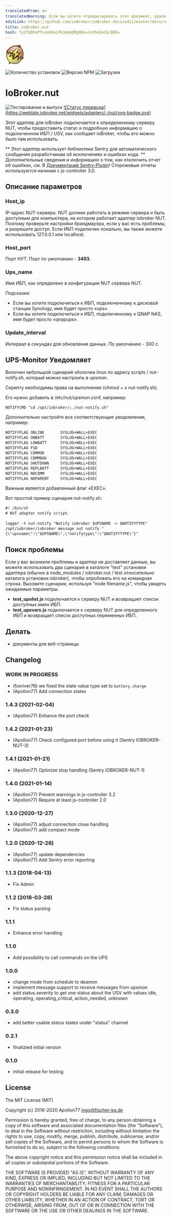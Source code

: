 ```yaml
---
translatedFrom: en
translatedWarning: Если вы хотите отредактировать этот документ, удалите поле «translationFrom», в противном случае этот документ будет снова автоматически переведен
editLink: https://github.com/ioBroker/ioBroker.docs/edit/master/docs/ru/adapterref/iobroker.nut/README.md
title: ioBroker.nut
hash: Ty2TUQVoPfL4x6EuLPk3oAeQRg9BuuixVh42eCA/DEE=
---
```

![Логотип](../../../en/adapterref/iobroker.nut/admin/nut.png)

![Количество установок](http://iobroker.live/badges/nut-stable.svg)
![Версия NPM](http://img.shields.io/npm/v/iobroker.nut.svg)
![Загрузки](https://img.shields.io/npm/dm/iobroker.nut.svg)

# IoBroker.nut
![Тестирование и выпуск](https://github.com/Apollon77/iobroker.nut/workflows/Test%20and%20Release/badge.svg) [![Статус перевода] (https://weblate.iobroker.net/widgets/adapters/-/nut/svg-badge.svg)](https://weblate.iobroker.net/engage/adapters/?utm_source=widget)

Этот адаптер для ioBroker подключается к определенному серверу NUT, чтобы предоставить статус и подробную информацию о подключенном ИБП / USV, как сообщает ioBroker, чтобы его можно было там использовать.

** Этот адаптер использует библиотеки Sentry для автоматического сообщения разработчикам об исключениях и ошибках кода. ** Дополнительные сведения и информацию о том, как отключить отчет об ошибках, см. В [Документация Sentry-Plugin](https://github.com/ioBroker/plugin-sentry#plugin-sentry)! Сторожевые отчеты используются начиная с js-controller 3.0.

## Описание параметров
### Host_ip
IP-адрес NUT-сервера. NUT должен работать в режиме сервера и быть доступным для компьютера, на котором работает адаптер iobroker NUT. Поэтому проверьте настройки брандмауэра, если у вас есть проблемы, и разрешите доступ. Если ИБП подключен локально, вы также можете использовать 127.0.0.1 или localhost.

### Host_port
Порт НУТ. Порт по умолчанию - <b>3493.</b>

### Ups_name
Имя ИБП, как определено в конфигурации NUT сервера NUT. </p> Подсказки:

- Если вы хотите подключиться к ИБП, подключенному к дисковой станции Synology, имя будет просто «ups».
- Если вы хотите подключиться к ИБП, подключенному к QNAP NAS, имя будет просто «qnapups».

### Update_interval
Интервал в секундах для обновления данных. По умолчанию - 300 с.

## UPS-Monitor Уведомляет
Включен небольшой сценарий оболочки linux по адресу scripts / nut-notify.sh, который можно настроить в upsmon.

Скрипту необходимы права на выполнение (chmod + x nut-notify.sh).

Его нужно добавить в /etc/nut/upsmon.conf, например:

```
NOTIFYCMD "cd /opt/iobroker/;./nut-notify.sh"
```

Дополнительно настройте все соответствующие уведомления, например:

```
NOTIFYFLAG ONLINE       SYSLOG+WALL+EXEC
NOTIFYFLAG ONBATT       SYSLOG+WALL+EXEC
NOTIFYFLAG LOWBATT      SYSLOG+WALL+EXEC
NOTIFYFLAG FSD          SYSLOG+WALL+EXEC
NOTIFYFLAG COMMOK       SYSLOG+WALL+EXEC
NOTIFYFLAG COMMBAD      SYSLOG+WALL+EXEC
NOTIFYFLAG SHUTDOWN     SYSLOG+WALL+EXEC
NOTIFYFLAG REPLBATT     SYSLOG+WALL+EXEC
NOTIFYFLAG NOCOMM       SYSLOG+WALL+EXEC
NOTIFYFLAG NOPARENT     SYSLOG+WALL+EXEC
```

Важным является добавленный флаг «EXEC».

Вот простой пример сценария nut-notify.sh:

```
#! /bin/sh
# NUT adapter notify script.

logger -t nut-notify "Notify iobroker $UPSNAME -> $NOTIFYTYPE"
/opt/iobroker/iobroker message nut notify "{\"upsname\":\"$UPSNAME\",\"notifytype\":\"$NOTIFYTYPE\"}"

```

## Поиск проблемы
Если у вас возникли проблемы и адаптер не доставляет данные, вы можете использовать два сценария в каталоге "test" установки адаптера (обычно в node_modules / iobroker.nut / test относительно каталога установки iobroker), чтобы опробовать его на командная строка. Вызовите сценарии, используя "node filename.js", чтобы увидеть ожидаемые параметры. </p>

* **test_upslist.js** подключается к серверу NUT и возвращает список доступных имен ИБП.
* **test_upsvars.js** подключается к серверу NUT для определенного ИБП и возвращает список доступных переменных ИБП.

## Делать
* документы для веб-страницы

## Changelog
<!--
	Placeholder for the next version (at the beginning of the line):
	### __WORK IN PROGRESS__
-->

### __WORK IN PROGRESS__
* (foxriver76) we fixed the state value type set to `battery.charge`
* (Apollon77) Add connection states

### 1.4.3 (2021-02-04)
* (Apollon77) Enhance the port check

### 1.4.2 (2021-01-23)
* (Apollon77) Check configured port before using it (Sentry IOBROKER-NUT-3)

### 1.4.1 (2021-01-21)
* (Apollon77) Optimize stop handling (Sentry IOBROKER-NUT-1)

### 1.4.0 (2021-01-14)
* (Apollon77) Prevent warnings in js-controller 3.2
* (Apollon77) Require at least js-controller 2.0

### 1.3.0 (2020-12-27)
* (Apollon77) adjust connection close handling
* (Apollon77) add compact mode

### 1.2.0 (2020-12-26)
* (Apollon77) update dependencies
* (Apollon77) Add Sentry error reporting

### 1.1.3 (2018-04-13)
* Fix Admin

### 1.1.2 (2018-03-28)
* Fix status parsing

### 1.1.1
* Enhance error handling

### 1.1.0
* Add possibility to call commands on the UPS

### 1.0.0
* change mode from schedule to deamon
* implement message support to receive messages from upsmon
* add status.severity to get one status about the USV with values idle, operating, operating_critical, action_needed, unknown

### 0.3.0
* add better usable status states under "status" channel

### 0.2.1
* finalizied initial version

### 0.1.0
* initial release for testing

## License

The MIT License (MIT)

Copyright (c) 2016-2020 Apollon77 <ingo@fischer-ka.de>

Permission is hereby granted, free of charge, to any person obtaining a copy
of this software and associated documentation files (the "Software"), to deal
in the Software without restriction, including without limitation the rights
to use, copy, modify, merge, publish, distribute, sublicense, and/or sell
copies of the Software, and to permit persons to whom the Software is
furnished to do so, subject to the following conditions:

The above copyright notice and this permission notice shall be included in all
copies or substantial portions of the Software.

THE SOFTWARE IS PROVIDED "AS IS", WITHOUT WARRANTY OF ANY KIND, EXPRESS OR
IMPLIED, INCLUDING BUT NOT LIMITED TO THE WARRANTIES OF MERCHANTABILITY,
FITNESS FOR A PARTICULAR PURPOSE AND NONINFRINGEMENT. IN NO EVENT SHALL THE
AUTHORS OR COPYRIGHT HOLDERS BE LIABLE FOR ANY CLAIM, DAMAGES OR OTHER
LIABILITY, WHETHER IN AN ACTION OF CONTRACT, TORT OR OTHERWISE, ARISING FROM,
OUT OF OR IN CONNECTION WITH THE SOFTWARE OR THE USE OR OTHER DEALINGS IN THE
SOFTWARE.